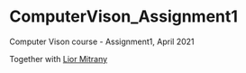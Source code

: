 # ComputerVison_Assignment1
Computer Vison course - Assignment1, April 2021

Together with [Lior Mitrany](https://www.linkedin.com/in/lior-mitrany-4221711a5/)

